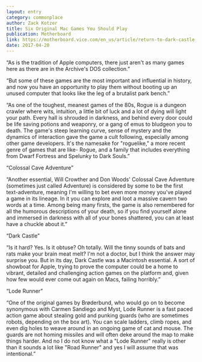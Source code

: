 ```yaml
---
layout: entry
category: commonplace
author: Zack Kotzer
title: Six Original Mac Games You Should Play
publication: Motherboard
link: https://motherboard.vice.com/en_us/article/return-to-dark-castle-6-original-mac-games-you-should-play-in-your-browser
date: 2017-04-20
---
```


“As is the tradition of Apple computers, there just aren't as many games here as there are in the Archive's DOS collection.”

“But some of these games are the most important and influential in history, and now you have an opportunity to play them without booting up an unused computer that looks like the leg of a brutalist park bench.”

“As one of the toughest, meanest games of the 80s, Rogue is a dungeon crawler where wits, intuition, a little bit of luck and a lot of dying will light your path. Every hall is shrouded in darkness, and behind every door could be life saving potions and weaponry, or a gang of emus to bludgeon you to death. The game's steep learning curve, sense of mystery and the dynamics of interaction gave the game a cult following, especially among other game developers. It's the namesake for "roguelike," a more recent genre of games that are like- Rogue, and a family that includes everything from Dwarf Fortress and Spelunky to Dark Souls.”

“Colossal Cave Adventure”

“Another essential, Will Crowther and Don Woods' Colossal Cave Adventure (sometimes just called Adventure) is considered by some to be the first text-adventure, meaning I'm willing to bet even more money you've played a game in its lineage. In it you can explore and loot a massive cavern two words at a time. Among being many firsts, the game is also remembered for all the humorous descriptions of your death, so if you find yourself alone and immersed in darkness with all of your bones shattered, you can at least have a chuckle about it.”

“Dark Castle”

“Is it hard? Yes. Is it obtuse? Oh totally. Will the tinny sounds of bats and rats make your brain meat melt? I'm not a doctor, but I think the answer may surprise you. But in its day, Dark Castle was a Macintosh essential. A sort of showboat for Apple, trying to prove the computer could be a home to vibrant, detailed and challenging action games on the platform and, given how few would ever come out again on Macs, failing horribly.”

“Lode Runner”

“One of the original games by Brøderbund, who would go on to become synonymous with Carmen Sandiego and Myst, Lode Runner is a fast paced action game about stealing gold and punking guards (who are sometimes robots, depending on the box art). You can scale ladders, climb ropes, and even dig holes to weave around in an ongoing game of cat and mouse. The guards are not homing missiles and will often deke around the map to make things harder. And no I do not know what a "Lode Runner" really is other than it sounds a lot like "Road Runner" and yes I will assume that was intentional.”

